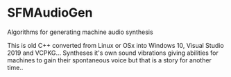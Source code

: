 # SFMAudioGen
Algorithms for generating machine audio synthesis

This is old C++ converted from Linux or OSx into Windows 10, Visual Studio 2019 and VCPKG...
Syntheses it's own sound vibrations giving abilities for machines to gain their spontaneous voice but
that is a story for another time..
